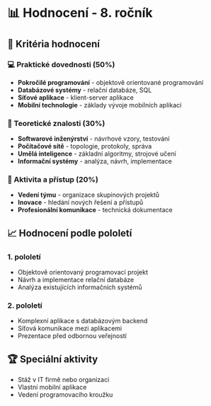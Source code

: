# 📊 Hodnocení - 8. ročník

## 🎯 Kritéria hodnocení

### 💻 Praktické dovednosti (50%)
- **Pokročilé programování** - objektově orientované programování
- **Databázové systémy** - relační databáze, SQL
- **Síťové aplikace** - klient-server aplikace
- **Mobilní technologie** - základy vývoje mobilních aplikací

### 🧠 Teoretické znalosti (30%)
- **Softwarové inženýrství** - návrhové vzory, testování
- **Počítačové sítě** - topologie, protokoly, správa
- **Umělá inteligence** - základní algoritmy, strojové učení
- **Informační systémy** - analýza, návrh, implementace

### 🤝 Aktivita a přístup (20%)
- **Vedení týmu** - organizace skupinových projektů
- **Inovace** - hledání nových řešení a přístupů
- **Profesionální komunikace** - technická dokumentace

## 📈 Hodnocení podle pololetí

### 1. pololetí
- Objektově orientovaný programovací projekt
- Návrh a implementace relační databáze
- Analýza existujících informačních systémů

### 2. pololetí
- Komplexní aplikace s databázovým backend
- Síťová komunikace mezi aplikacemi
- Prezentace před odbornou veřejností

## 🏆 Speciální aktivity
- Stáž v IT firmě nebo organizaci
- Vlastní mobilní aplikace
- Vedení programovacího kroužku
